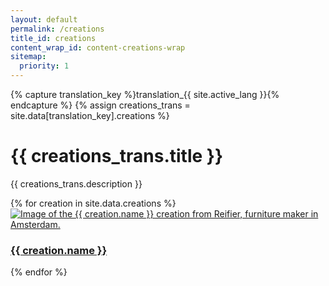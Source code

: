 ```yaml
---
layout: default
permalink: /creations
title_id: creations
content_wrap_id: content-creations-wrap
sitemap:
  priority: 1
---
```


{% capture translation_key %}translation_{{ site.active_lang }}{% endcapture %}
{% assign creations_trans = site.data[translation_key].creations %}

# {{ creations_trans.title }}

{{ creations_trans.description }}

<div class="creations-container">
  {% for creation in site.data.creations %}
    <div class="creation-card">
      <a href="{{ 'creations/' | append: creation.url_tag | relative_url }}">
        <div class="creation-image-wrap">
          <img
            {% include img-responsive-content.html name=creation.main_image default_size="400" %}
            sizes="(max-width: 500px) 95vw, (max-width: 1200px) 50vw, 30vw"
            alt="Image of the {{ creation.name }} creation from Reifier, furniture maker in Amsterdam."
            class="creation-image"
          >
        </div>
        <h3 class="creation-name navigation-button">{{ creation.name }}</h3>
      </a>
    </div>
  {% endfor %}
</div>